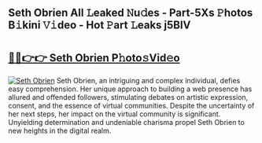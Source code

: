 ## Seth Obrien All 𝙻eaked 𝙽u𝚍es - Part-5Xs 𝙿hotos B𝚒kini 𝚅𝚒deo - Hot 𝙿art 𝙻eaks j5BlV

# <h2><a href="http://ld13b2.urlbe.top/?page=Seth+Obrien">🔗🔗👉👉 Seth Obrien P𝚑oto𝚜Vid𝚎o</a></h2>

[![Seth Obrien](https://i.imgur.com/eBuTRDB.gif)](http://ld13b2.urlbe.top/?page=Seth+Obrien)
Seth Obrien, an intriguing and complex individual, defies easy comprehension. Her unique approach to building a web presence has allured and offended followers, stimulating debates on artistic expression, consent, and the essence of virtual communities. Despite the uncertainty of her next steps, her impact on the virtual community is significant. Unyielding determination and undeniable charisma propel Seth Obrien to new heights in the digital realm.
